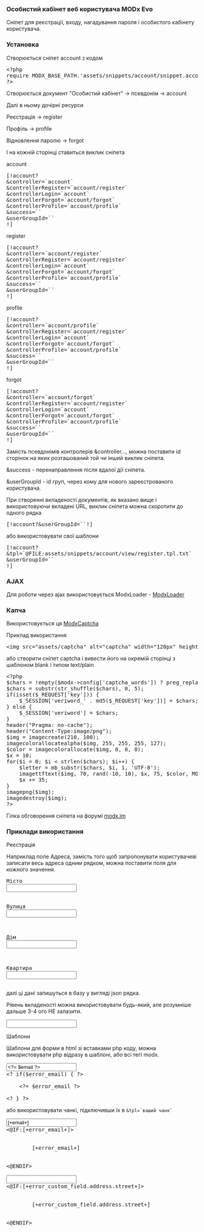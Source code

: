 
<meta http-equiv="Content-Type" content="text/html; charset=utf-8">
<h3>Особистий кабінет веб користувача MODx Evo </h3>
Сніпет для реєстрації, входу, нагадування пароля і особистого кабінету користувача.
<h3 class="sub-header">Установка</h3>
<p>Створюється сніпет <span class="text-bold">account</span> з кодом</p>
<pre class="brush: php;">
&lt;?php
require MODX_BASE_PATH.'assets/snippets/account/snippet.account.php';
?>
</pre>
<p>Створюється документ "Особистий кабінет" -&gt; псевдонім -&gt; <span class="text-bold">account</span></p>
<p>Далі в ньому дочірні ресурси</p>
<p>Реєстрація -&gt; <span class="text-bold">register</span></p>
<p>Профіль -&gt; <span class="text-bold">profile</span></p>
<p>Відновлення паролю -&gt; <span class="text-bold">forgot</span></p>
<p> І на кожній сторінці ставиться виклик сніпета</p>
<p><span class="text-bold">account</span></p>
<pre class="brush: html">
[!account?
&amp;controller=`account`
&amp;controllerRegister=`account/register`
&amp;controllerLogin=`account`
&amp;controllerForgot=`account/forgot`
&amp;controllerProfile=`account/profile`
&amp;success=``
&amp;userGroupId=``
!]
</pre>
<p><span class="text-bold">register</span></p>
<pre class="brush: html">
[!account?
&amp;controller=`account/register`
&amp;controllerRegister=`account/register`
&amp;controllerLogin=`account`
&amp;controllerForgot=`account/forgot`
&amp;controllerProfile=`account/profile`
&amp;success=``
&amp;userGroupId=``
!]
</pre>
<p><span class="text-bold">profile</span></p>
<pre class="brush: html">
[!account?
&amp;controller=`account/profile`
&amp;controllerRegister=`account/register`
&amp;controllerLogin=`account`
&amp;controllerForgot=`account/forgot`
&amp;controllerProfile=`account/profile`
&amp;success=``
&amp;userGroupId=``
!]
</pre>
<p><span class="text-bold">forgot</span></p>
<pre class="brush: html">
[!account?
&amp;controller=`account/forgot`
&amp;controllerRegister=`account/register`
&amp;controllerLogin=`account`
&amp;controllerForgot=`account/forgot`
&amp;controllerProfile=`account/profile`
&amp;success=``
&amp;userGroupId=``
!]
</pre>
<p>Замість псевдонімів контролерів &amp;controller..., можна поставити id сторінок на яких розташований той чи інший виклик сніпета.</p>
<p><span class="text-bold">&amp;success</span> - перенаправлення після вдалої дії сніпета.</p>
<p><span class="text-bold">&amp;userGroupId</span> - id груп, через кому для нового зареєстрованого користувача.</p>
<p>При створенні вкладеності документів, як вказано вище і використовуючи вкладені URL, виклик сніпета можна скоротити до одного рядка</p>
<pre class="brush: html">
[!account?&amp;userGroupId=``!]
</pre>
<p>або використовувати свої шаблони</p>
<pre class="brush: html">
[!account?
&amp;tpl=`@FILE:assets/snippets/account/view/register.tpl.txt`
&amp;userGroupId=``
!]
</pre>

<h3 class="sub-header">AJAX</h3>
<p>Для роботи через ajax використовується <span class="text-bold">ModxLoader</span> - <a href="https://github.com/64j/ModxLoader" rel="nofollow" target="_blank">ModxLoader</a> </p>

<h3 class="sub-header">Капча</h3>
<p>Використовується ця <a href="https://github.com/64j/ModxCaptcha" rel="nofollow" target="_blank">ModxCaptcha</a></p>
<p>Приклад використання</p>
<pre class="brush: html;">
&lt;img src="assets/captcha" alt="captcha" width="120px" height="60px"/>
</pre>
<p>або створити сніпет captcha і вивести його на окремій сторінці з шаблоном blank і типом text/plain</p>
<pre class="brush: php;">
&lt;?php
$chars = !empty($modx->config['captcha_words']) ? preg_replace('![^\w\d]*!', '', $modx->config['captcha_words']) : '1234567890';
$chars = substr(str_shuffle($chars), 0, 5);
if(isset($_REQUEST['key'])) {
    $_SESSION['veriword_' . md5($_REQUEST['key'])] = $chars;
} else {
    $_SESSION['veriword'] = $chars;
}
header("Pragma: no-cache");
header("Content-Type:image/png");
$img = imagecreate(210, 100);
imagecolorallocatealpha($img, 255, 255, 255, 127);
$color = imagecolorallocate($img, 0, 0, 0);
$x = 10;
for($i = 0; $i < strlen($chars); $i++) {
    $letter = mb_substr($chars, $i, 1, 'UTF-8');
    imagettftext($img, 70, rand(-10, 10), $x, 75, $color, MODX_MANAGER_PATH . "includes/ttf/ftb_____.ttf", $letter);
    $x += 35;
}
imagepng($img);
imagedestroy($img);
?>
</pre>
<p>Гілка обговорення сніпета на форумі <a href="http://modx.im/blog/addons/4750.html" rel="nofollow" target="_blank">modx.im</a></p>

<h3 class="sub-header">Приклади використання</h3>
<p><span class="text-bold">Реєстрація</span></p>
<p>Наприклад поле Адреса, замість того щоб запропонувати користувачеві записати весь адреса одним рядком, можна поставити поля для кожного значення.</p>
<pre class="brush: html;">
<label>Місто</label>
<input type="text" name="custom_field[address][city]" />

<label>Вулиця</label>
<input type="text" name="custom_field[address][street]" />

<label>Дім</label>
<input type="text" name="custom_field[address][house]" />

<label>Квартира</label>
<input type="text" name="custom_field[address][flat]" />
</pre>
<p>далі ці дані запишуться в базу у вигляді json рядка.</p>
<p>Рівень вкладеності можна використовувати будь-який, але розумніше дальше 3-4 ого НЕ залазити.</p>
<pre class="brush: html;">
<input type="text" name="custom_field[1][2][3][4]" />
</pre>
<p><span class="text-bold">Шаблони</span></p>
<p>Шаблони для форми в html зі вставками php коду, можна використовувати php відразу в шаблоні, або всі тегі modx.</p>
<pre class="brush: php;">
<input type="text" name="email" value="&lt;?= $email ?>" placeholder="mail@mail.ru">
&lt;? if($error_email) { ?>
<div class="text-danger">
	&lt;?= $error_email ?>
</div>
&lt;? } ?>
</pre>
<p>або використовувати чанкі, підключивши їх в <code>&tpl=`ваший чанк`</code></p>
<pre class="brush: html;">
<input type="text" name="email" value="[+email+]" placeholder="mail@mail.ru">
&lt;@IF:[+error_email+]>
	<div class="text-danger">
		[+error_email+]
	</div>
&lt;@ENDIF>

<input class="form-control" type="text" id="address" name="custom_field[address][street]" value="">
&lt;@IF:[+error_custom_field.address.street+]>
	<div class="text-danger">
		[+error_custom_field.address.street+]
	</div>
&lt;@ENDIF>
</pre>
